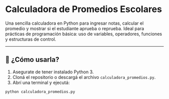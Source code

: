 # Calculadora de Promedios Escolares

Una sencilla calculadora en Python para ingresar notas, calcular el promedio y mostrar si el estudiante aprueba o reprueba. Ideal para prácticas de programación básica: uso de variables, operadores, funciones y estructuras de control.

---

## 🚀 ¿Cómo usarla?

1. Asegurate de tener instalado Python 3.
2. Cloná el repositorio o descargá el archivo `calculadora_promedios.py`.
3. Abrí una terminal y ejecutá:

```bash
python calculadora_promedios.py
